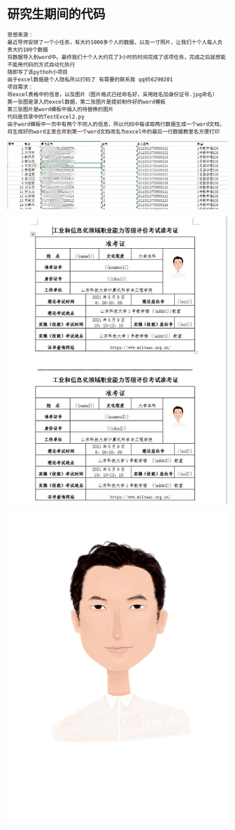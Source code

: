 # 研究生期间的代码
    思想来源：
    最近导师安排了一个小任务，有大约1000多个人的数据，以及一寸照片，让我们十个人每人负责大约100个数据
    将数据导入到word中。最终我们十个人大约花了3小时的时间完成了该项任务，完成之后就想能不能用代码的方式自动化执行
    随即写了该pythoh小项目
    由于excel数据是个人隐私所以打码了 有需要的联系我 qq956290201
    项目需求：
    将excel表格中的信息，以及图片（图片格式已经命名好，采用姓名加身份证号.jpg命名）
    第一张图是录入的excel数据，第二张图片是提前制作好的word模板
    第三张图片是word模板中插入的待替换的图片
    代码是目录中的TestExcel2.py
    由于word模板中一页中有两个不同人的信息，所以代码中每读取两行数据生成一个word文档，
    将生成好的word主意合并到第一个word文档改名为excel中的最后一行数据教室名方便打印
![image](https://github.com/fangxi1998/postgraduate/blob/main/excel.jpg)

![image](https://github.com/fangxi1998/postgraduate/blob/main/%E6%A8%A1%E6%9D%BF.jpg)

![image](https://github.com/fangxi1998/postgraduate/blob/main/1.jpeg)
